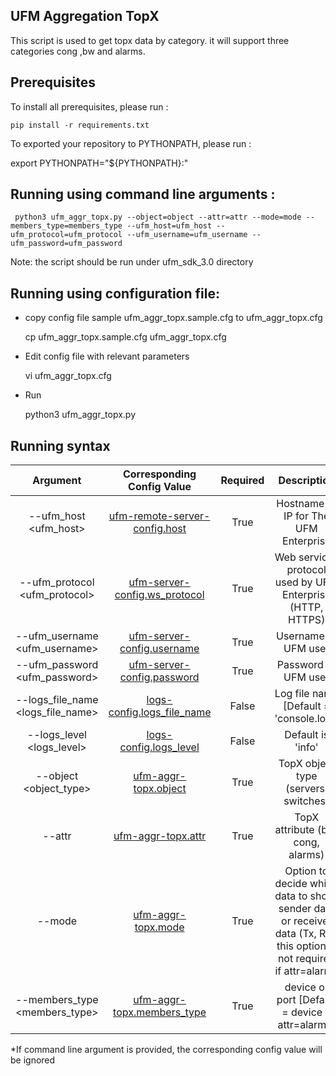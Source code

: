 UFM Aggregation TopX
--------------------------------------------------------


This script is used to get topx data by category. it will support three categories cong ,bw and alarms.


Prerequisites
--------------------------------------------------------

To install all prerequisites, please run :

    pip install -r requirements.txt

To exported your repository to PYTHONPATH, please run :

   export PYTHONPATH="${PYTHONPATH}:<your ufm_sdk_cookbook path>"


Running using command line arguments :
--------------------------------------------------------
     python3 ufm_aggr_topx.py --object=object --attr=attr --mode=mode --members_type=members_type --ufm_host=ufm_host --ufm_protocol=ufm_protocol --ufm_username=ufm_username --ufm_password=ufm_password

Note: the script should be run under ufm_sdk_3.0 directory


Running using configuration file:
--------------------------------------------------------
- copy config file sample ufm_aggr_topx.sample.cfg to ufm_aggr_topx.cfg


    cp ufm_aggr_topx.sample.cfg ufm_aggr_topx.cfg

- Edit config file with relevant parameters


    vi ufm_aggr_topx.cfg

- Run


    python3 ufm_aggr_topx.py


 Running syntax
--------------------------------------------------------

| Argument | Corresponding Config Value | Required | Description |
| :---: | :---: |:---: |:---: |
| --ufm_host <ufm_host> | [ufm-remote-server-config.host](../../conf/ufm-sdk.sample.cfg#L2) | True | Hostname or IP for The UFM Enterprise
| --ufm_protocol <ufm_protocol> | [ufm-server-config.ws_protocol](../../conf/ufm-sdk.sample.cfg#L4) | True | Web services protocol used by UFM Enterprise (HTTP, HTTPS)
| --ufm_username <ufm_username> | [ufm-server-config.username](../../conf/ufm-sdk.sample.cfg#L6) | True | Username of UFM user
| --ufm_password <ufm_password> | [ufm-server-config.password](../../conf/ufm-sdk.sample.cfg#L7) | True | Password of UFM user
| --logs_file_name <logs_file_name> | [logs-config.logs_file_name](../../conf/ufm-sdk.sample.cfg#L11) | False | Log file name [Default = 'console.log']
| --logs_level <logs_level> | [logs-config.logs_level](../../conf/ufm-sdk.sample.cfg#L14) | False | Default is 'info'
| --object <object_type> | [ufm-aggr-topx.object](ufm_aggr_topx.sample.cfg#L2) | True | TopX object type (servers, switches)
| --attr <attr> | [ufm-aggr-topx.attr](ufm_aggr_topx.sample.cfg#L3) | True | TopX attribute (bw, cong, alarms)
| --mode <mode> | [ufm-aggr-topx.mode](ufm_aggr_topx.sample.cfg#L4) | True | Option to decide which data to show, sender data or receiver data (Tx, Rx). this option is not required if attr=alarms
| --members_type <members_type> | [ufm-aggr-topx.members_type](ufm_aggr_topx.sample.cfg#L5) | True | device or port [Default = device if attr=alarms]


*If command line argument is provided, the corresponding config value will be ignored
